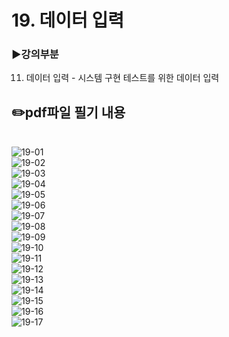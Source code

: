# 19. 데이터 입력
### ▶️강의부분
11. 데이터 입력 - 시스템 구현 테스트를 위한 데이터 입력

## ✏️pdf파일 필기 내용
</br>![19-01](img/19-01.jpg)
</br>![19-02](img/19-02.jpg)
</br>![19-03](img/19-03.jpg)
</br>![19-04](img/19-04.jpg)
</br>![19-05](img/19-05.jpg)
</br>![19-06](img/19-06.jpg)
</br>![19-07](img/19-07.jpg)
</br>![19-08](img/19-08.jpg)
</br>![19-09](img/19-09.jpg)
</br>![19-10](img/19-10.jpg)
</br>![19-11](img/19-11.jpg)
</br>![19-12](img/19-12.jpg)
</br>![19-13](img/19-13.jpg)
</br>![19-14](img/19-14.jpg)
</br>![19-15](img/19-15.jpg)
</br>![19-16](img/19-16.jpg)
</br>![19-17](img/19-17.jpg)